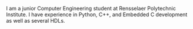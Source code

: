 I am a junior Computer Engineering student at Rensselaer Polytechnic Institute. I have experience in Python, C++, and Embedded C development as well as several HDLs. 
